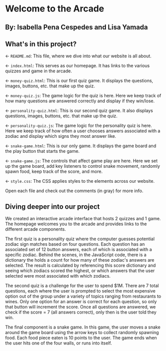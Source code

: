 # Welcome to the Arcade
## By: Isabella Pena Cespedes and Lisa Yamada

## What's in this project?

← `README.md`: This file, where we dive into what our website is all about.

← `index.html`: This serves as our homepage. It has links to the various quizzes and game in the arcade.

← `money-quiz.html`: This is our first quiz game. It displays the questions, images, buttons, etc. that make up the quiz.

← `money-quiz.js`: The game logic for the quiz is here. Here we keep track of how many questions are answered correctly and display if they win/lose.

← `personality-quiz.html`: This is our second quiz game. It also displays questions, images, buttons, etc. that make up the quiz.

← `personality-quiz.js`: The game logic for the personality quiz is here. Here we keep track of how often a user chooses answers associated with a zodiac and display which signs they most answer like.

← `snake-game.html`: This is our only game. It displays the game board and the play button that starts the game.

← `snake-game.js`: The controls that affect game play are here. Here we set up the game board, add key listeners to control snake movement, randomly spawn food, keep track of the score, and more.

← `style.css`: The CSS applies styles to the elements across our website.

Open each file and check out the comments (in gray) for more info.

## Diving deeper into our project
We created an interactive arcade interface that hosts 2 quizzes and 1 game. The homepage welcomes you to the arcade and provides links to the different arcade components.

The first quiz is a personality quiz where the computer guesses potential zodiac sign matches based on four questions. Each question has an associated set of 12 button answers, each of which is associated with a specific zodiac.
Behind the scenes, in the JavaScript code, there is a dictionary the holds a count for how many of these zodiac's answers are selected. The result is calculated by referencing this score dictionary and seeing which zodiacs scored the highest, or which answers that the user selected were most associated with which zodiacs.

The second quiz is a challenge for the user to spend $1M. There are 7 total questions, each where the user is prompted to select the most expensive option out of the group under a variety of topics ranging from restaurants to wines.
Only one option for an answer is correct for each question, so only that button will increment the score. Once all questions are answered, we check if the score = 7 (all answers correct), only then is the user told they win.

The final component is a snake game. In this game, the user moves a snake around the game board using the arrow keys to collect randomly spawning food. Each food piece eaten is 10 points to the user. The game ends when the user hits one of the four walls, or runs into itself.
